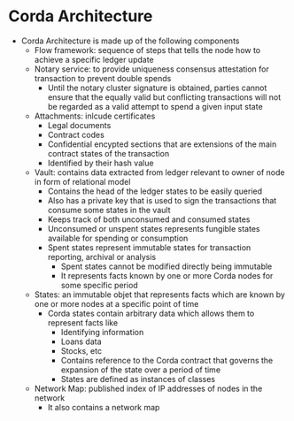# Corda Architecture

-   Corda Architecture is made up of the following components
    -   Flow framework: sequence of steps that tells the node how to achieve a specific ledger update
    -   Notary service: to provide uniqueness consensus attestation for transaction to prevent double spends
        -   Until the notary cluster signature is obtained, parties cannot ensure that the equally valid but conflicting transactions will not be regarded as a valid attempt to spend a given input state
    -   Attachments: inlcude certificates
        - Legal documents
        - Contract codes
        - Confidential encypted sections that are extensions of the main contract states of the transaction
        - Identified by their hash value
    -   Vault: contains data extracted from ledger relevant to owner of node in form of relational model
        -   Contains the head of the ledger states to be easily queried
        -   Also has a private key that is used to sign the transactions that consume some states in the vault
        -   Keeps track of both unconsumed and consumed states
        -   Unconsumed or unspent states represents fungible states available for spending or consumption
        -   Spent states represent immutable states for transaction reporting, archival or analysis
            -   Spent states cannot be modified directly being immutable
            -   It represents facts known by one or more Corda nodes for some specific period
    -   States: an immutable objet that represents facts which are known by one or more nodes at a specific point of time
        -   Corda states contain arbitrary data which allows them to represent facts like 
            -   Identifying information
            -   Loans data
            -   Stocks, etc
            -   Contains reference to the Corda contract that governs the expansion of the state over a period of time
            -   States are defined as instances of classes
    -   Network Map: published index of IP addresses of nodes in the network
        -   It also contains a network map
